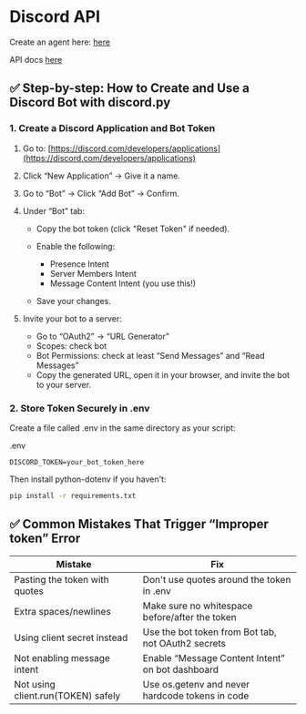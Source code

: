 # Discord API

Create an agent here: [here](https://discord.com/developers/applications)

API docs [here](https://discordpy.readthedocs.io/)


## ✅ Step-by-step: How to Create and Use a Discord Bot with discord.py

### 1. Create a Discord Application and Bot Token

1. Go to: [https://discord.com/developers/applications](https://discord.com/developers/applications)

2. Click “New Application” → Give it a name.

3. Go to “Bot” → Click “Add Bot” → Confirm.

4. Under “Bot” tab:

   * Copy the bot token (click "Reset Token" if needed).
   * Enable the following:

     * Presence Intent
     * Server Members Intent
     * Message Content Intent (you use this!)
   * Save your changes.

5. Invite your bot to a server:

   * Go to “OAuth2” → “URL Generator”
   * Scopes: check bot
   * Bot Permissions: check at least “Send Messages” and “Read Messages”
   * Copy the generated URL, open it in your browser, and invite the bot to your server.


### 2. Store Token Securely in .env

Create a file called .env in the same directory as your script:

.env

```env
DISCORD_TOKEN=your_bot_token_here
```

Then install python-dotenv if you haven't:

```bash
pip install -r requirements.txt
```

## ✅ Common Mistakes That Trigger “Improper token” Error

| Mistake                            | Fix                                                |
| ---------------------------------- | -------------------------------------------------- |
| Pasting the token with quotes      | Don't use quotes around the token in .env          |
| Extra spaces/newlines              | Make sure no whitespace before/after the token     |
| Using client secret instead        | Use the bot token from Bot tab, not OAuth2 secrets |
| Not enabling message intent        | Enable “Message Content Intent” on bot dashboard   |
| Not using client.run(TOKEN) safely | Use os.getenv and never hardcode tokens in code    |


